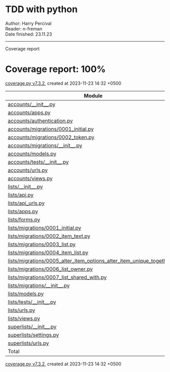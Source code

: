 # TDD with python

Author: Harry Percival     
Reader: n-freman                    
Date finished: 23.11.23     

---


Coverage report


Coverage report:
 100%
======================



[coverage.py v7.3.2](https://coverage.readthedocs.io/en/7.3.2),
 created at 2023-11-23 14:32 +0500
 

| Module | statements | missing | excluded | coverage |
| --- | --- | --- | --- | --- |
| [accounts/\_\_init\_\_.py](d_509fd8af0f7a1b49___init___py.html) | 0 | 0 | 0 | 100% |
| [accounts/apps.py](d_509fd8af0f7a1b49_apps_py.html) | 4 | 0 | 0 | 100% |
| [accounts/authentication.py](d_509fd8af0f7a1b49_authentication_py.html) | 16 | 0 | 0 | 100% |
| [accounts/migrations/0001\_initial.py](d_21411594f0ec1795_0001_initial_py.html) | 5 | 0 | 0 | 100% |
| [accounts/migrations/0002\_token.py](d_21411594f0ec1795_0002_token_py.html) | 5 | 0 | 0 | 100% |
| [accounts/migrations/\_\_init\_\_.py](d_21411594f0ec1795___init___py.html) | 0 | 0 | 0 | 100% |
| [accounts/models.py](d_509fd8af0f7a1b49_models_py.html) | 11 | 0 | 0 | 100% |
| [accounts/tests/\_\_init\_\_.py](d_dfdacaa496597cde___init___py.html) | 0 | 0 | 0 | 100% |
| [accounts/urls.py](d_509fd8af0f7a1b49_urls_py.html) | 4 | 0 | 0 | 100% |
| [accounts/views.py](d_509fd8af0f7a1b49_views_py.html) | 17 | 0 | 0 | 100% |
| [lists/\_\_init\_\_.py](d_7edfdc8dad5fffe7___init___py.html) | 0 | 0 | 0 | 100% |
| [lists/api.py](d_7edfdc8dad5fffe7_api_py.html) | 15 | 0 | 0 | 100% |
| [lists/api\_urls.py](d_7edfdc8dad5fffe7_api_urls_py.html) | 3 | 0 | 0 | 100% |
| [lists/apps.py](d_7edfdc8dad5fffe7_apps_py.html) | 4 | 0 | 0 | 100% |
| [lists/forms.py](d_7edfdc8dad5fffe7_forms_py.html) | 28 | 0 | 0 | 100% |
| [lists/migrations/0001\_initial.py](d_04f1b92a888270f7_0001_initial_py.html) | 5 | 0 | 0 | 100% |
| [lists/migrations/0002\_item\_text.py](d_04f1b92a888270f7_0002_item_text_py.html) | 4 | 0 | 0 | 100% |
| [lists/migrations/0003\_list.py](d_04f1b92a888270f7_0003_list_py.html) | 4 | 0 | 0 | 100% |
| [lists/migrations/0004\_item\_list.py](d_04f1b92a888270f7_0004_item_list_py.html) | 5 | 0 | 0 | 100% |
| [lists/migrations/0005\_alter\_item\_options\_alter\_item\_unique\_together.py](d_04f1b92a888270f7_0005_alter_item_options_alter_item_unique_together_py.html) | 4 | 0 | 0 | 100% |
| [lists/migrations/0006\_list\_owner.py](d_04f1b92a888270f7_0006_list_owner_py.html) | 6 | 0 | 0 | 100% |
| [lists/migrations/0007\_list\_shared\_with.py](d_04f1b92a888270f7_0007_list_shared_with_py.html) | 5 | 0 | 0 | 100% |
| [lists/migrations/\_\_init\_\_.py](d_04f1b92a888270f7___init___py.html) | 0 | 0 | 0 | 100% |
| [lists/models.py](d_7edfdc8dad5fffe7_models_py.html) | 26 | 0 | 0 | 100% |
| [lists/tests/\_\_init\_\_.py](d_6f4f5331ceb74358___init___py.html) | 0 | 0 | 0 | 100% |
| [lists/urls.py](d_7edfdc8dad5fffe7_urls_py.html) | 3 | 0 | 0 | 100% |
| [lists/views.py](d_7edfdc8dad5fffe7_views_py.html) | 39 | 0 | 0 | 100% |
| [superlists/\_\_init\_\_.py](d_1a819305af8f9565___init___py.html) | 0 | 0 | 0 | 100% |
| [superlists/settings.py](d_1a819305af8f9565_settings_py.html) | 25 | 0 | 0 | 100% |
| [superlists/urls.py](d_1a819305af8f9565_urls_py.html) | 3 | 0 | 0 | 100% |
| Total | 241 | 0 | 0 | 100% |



[coverage.py v7.3.2](https://coverage.readthedocs.io/en/7.3.2),
 created at 2023-11-23 14:32 +0500
 

